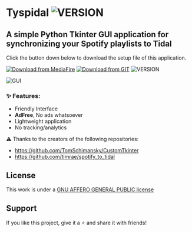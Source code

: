 # Tyspidal ![VERSION](https://img.shields.io/badge/version-0.3-green.svg)
## A simple Python Tkinter GUI application for synchronizing your Spotify playlists to Tidal

Click the button down below to download the setup file of this application. 

[![Download from MediaFire](https://custom-icon-badges.demolab.com/badge/-Download(MediaFire)-blue?style=for-the-badge&logo=download&logoColor=white "Download zip")](https://www.mediafire.com/file/ug77itd9olm4p2i/Tyspidal_v0.3_Setup.exe/file) [![Download from GIT](https://custom-icon-badges.demolab.com/badge/-Download(GIT)-blue?style=for-the-badge&logo=download&logoColor=white "Download zip")](https://github.com/CCRami/Tyspidal/raw/main/Tyspidal_v0.3_Setup.exe) ![VERSION](https://img.shields.io/badge/updated-0.3-green.svg)

![GUI](https://i.imgur.com/Tghe08W.png)

### ✨ Features:
+ Friendly Interface	
+ **AdFree**, No ads whatsoever
+ Lightweight application
+ No tracking/analytics
  
⚠️ Thanks to the creators of the following repositories:
+ https://github.com/TomSchimansky/CustomTkinter
+ https://github.com/timrae/spotify_to_tidal
  
## License

This work is under a [GNU AFFERO GENERAL PUBLIC license](LICENSE)

## Support

If you like this project, give it a ⭐ and share it with friends!
